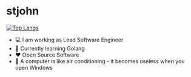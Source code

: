 # stjohn

[![Top Langs](https://github-readme-stats-git-main-stjohn96.vercel.app/api/top-langs/?username=stjohn96&layout=compact&langs_count=10)](https://github.com/stjohn96)


 - 💻 I am working as Lead Software Engineer 
 - 🌱 Currently learning Golang 
 - ❤️ Open Source Software 
 - 🐧 A computer is like air conditioning - it becomes useless when you open Windows
